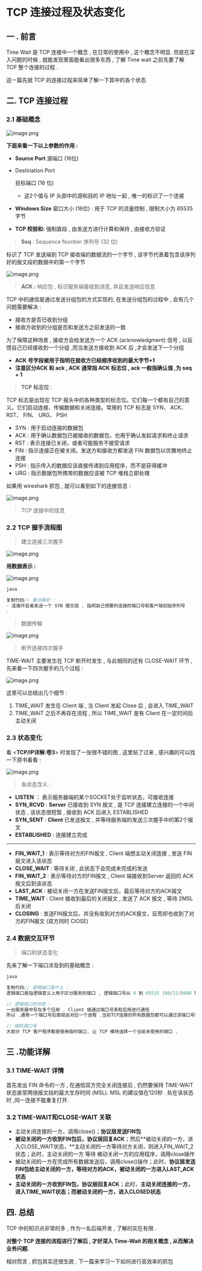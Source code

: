 # TCP 连接过程及状态变化

## 一 . 前言

Time Wait 是 TCP 连接中一个概念 , 在日常的使用中 , 这个概念不明显. 但是在深入问题的时候 , 就能发现里面能看出很多东西 , 了解 Time wait 之前先要了解 TCP 整个连接的过程 .

这一篇先就 TCP 的连接过程来简单了解一下其中的各个状态

## 二. TCP 连接过程

### 2.1 基础概念

![image.png](https://p9-juejin.byteimg.com/tos-cn-i-k3u1fbpfcp/09ba3664a6584dffaea330c95c6e4596~tplv-k3u1fbpfcp-jj-mark:3024:0:0:0:q75.awebp)

**下面来看一下以上参数的作用 :**

- **Source Port** 源端口 (16位)

- Destination Port

   

  目标端口 (16 位)

  - 这2个值与 IP 头部中的源和目的 IP 地址一起 , 唯一的标识了一个连接

- **Windows Size** 窗口大小 (16位) : 用于 TCP 的流量控制 , 限制大小为 65535 字节

- **TCP 校验和:** 强制直段 , 由发送方进行计算和保持 , 由接收方验证

> **Seq** : Sequence Number 序列号 (32 位)

标识了 TCP 发送端到 TCP 接收端的数据流的一个字节 , 该字节代表着包含该序列好的报文段的数据中的第一个字节

![image.png](https://p3-juejin.byteimg.com/tos-cn-i-k3u1fbpfcp/4402807dce754f1a87810b08777febba~tplv-k3u1fbpfcp-jj-mark:3024:0:0:0:q75.awebp)

> **ACK :** 响应包 , 标识服务端接收到消息, 并且发送响应信息

TCP 中的通信是通过发送分组包的方式实现的, 在发送分组包的过程中 , 会有几个问题需要解决 :

- 接收方是否已收到分组
- 接收方收到的分组是否和发送方之前发送的一致

为了保障这种场景 , 接收方会给发送方一个 ACK (acknowledgment) 信号 , 以反馈自己已经接收到一个分组 ,而当发送方接收到 ACK 后 ,才会发送下一个分组

- **ACK 号字段被用于指明在接收方已经顺序收到的最大字节+1**
- **注意区分ACK 和 ack , ACK 通常指 ACK 标志位 , ack 一般指确认值 ,为 seq + 1**

> **TCP 标志位** :

TCP 标志是出现在 TCP 报头中的各种类型的标志位。它们每一个都有自己的意义。它们启动连接、传输数据和关闭连接。常用的 TCP 标志是 SYN、 ACK、 RST、 FIN、 URG、 PSH

- SYN : 用于启动连接的数据包
- ACK : 用于确认数据包已被接收的数据包，也用于确认发起请求和终止请求
- RST : 表示连接已关闭，或者可能服务不接受请求
- FIN : 指示连接正在被关闭。发送方和接收方都发送 FIN 数据包以优雅地终止连接
- PSH : 指示传入的数据应该直接传递到应用程序，而不是获得缓冲
- URG : 指示数据包所携带的数据应该被 TCP 堆栈立即处理

如果用 wireshark 抓包 , 就可以看到如下的连接信息 :

![image.png](https://p1-juejin.byteimg.com/tos-cn-i-k3u1fbpfcp/7e72f77b0fcf4ddfaaa4d52c02cb0675~tplv-k3u1fbpfcp-jj-mark:3024:0:0:0:q75.awebp)

> TCP 连接中的信息

### 2.2 TCP 握手流程图

> 建立连接三次握手

![image.png](https://p1-juejin.byteimg.com/tos-cn-i-k3u1fbpfcp/d9e63c99c8a84765860992bb94d13281~tplv-k3u1fbpfcp-jj-mark:3024:0:0:0:q75.awebp)

**用数据表示 :**

![image.png](https://p6-juejin.byteimg.com/tos-cn-i-k3u1fbpfcp/b2eb8a9c6ccf451da5d4c129176d4470~tplv-k3u1fbpfcp-jj-mark:3024:0:0:0:q75.awebp)

```java
java

复制代码// 重点解析 : 
- 连接开启者发送一个 SYN 报文段 , 指明自己想要的连接的端口号和客户端初始序列号 
- 
```

> 数据传输

![image.png](https://p9-juejin.byteimg.com/tos-cn-i-k3u1fbpfcp/1642feb1d91f4fdfb106bc8ea28d1b65~tplv-k3u1fbpfcp-jj-mark:3024:0:0:0:q75.awebp)

> 断开连接四次握手

TIME-WAIT 主要发生在 TCP 断开时发生 , 与此相同的还有 CLOSE-WAIT 环节 , 先来看一下四次握手的几个过程 :

![image.png](https://p1-juejin.byteimg.com/tos-cn-i-k3u1fbpfcp/a8eede7d30a143a681c0aaea8ec78534~tplv-k3u1fbpfcp-jj-mark:3024:0:0:0:q75.awebp)

这里可以总结出几个细节 : 

1. TIME_WAIT 发生在 Client 端 , 当 Client 发起 Close 后 , 会进入 TIME_WAIT
2. TIME_WAIT 之后不再存在流程 , 所以 TIME_WAIT 是有 Client 在一定时间后主动关闭

### 2.3 状态变化

看 <**TCP/IP详解:卷3**> 时发现了一张很不错的图 , 这里贴了过来 , 感兴趣的可以找一下原书看看 :

![image.png](https://p6-juejin.byteimg.com/tos-cn-i-k3u1fbpfcp/f3bc4c9536d349069a2d9a13589bb92c~tplv-k3u1fbpfcp-jj-mark:3024:0:0:0:q75.awebp)

> 各状态含义 :

- **LISTEN** ： 表示服务器端的某个SOCKET处于监听状态，可接收连接
- **SYN_RCVD** : **Server** 已接收到 SYN 报文 , 是 TCP 连接建立连接的一个中间状态 , 该状态很短暂 , 接收到 ACK 后进入 ESTABLISHED
- **SYN_SENT** : **Client** 已发送报文 , 并等待服务端的发送三次握手中的第2个报文
- **ESTABLISHED** : 连接建立完成

------

- **FIN_WAIT_1** : 表示等待对方的FIN报文 , Client 端想主动关闭连接 , 发送 FIN 报文进入该状态
- **CLOSE_WAIT** : 等待关闭 , 此状态下会完成未完成的发送
- **FIN_WAIT_2** : 表示等待对方的FIN报文 , Client 端接收到Server 返回的 ACK 报文后到该状态
- **LAST_ACK** : 被动关闭一方在发送FIN报文后，最后等待对方的ACK报文
- **TIME_WAIT** : Client 接收到最后的关闭报文 , 发送了 ACK 报文 , 等待 2MSL 后关闭
- **CLOSING** : 发送FIN报文后，并没有收到对方的ACK报文，反而却也收到了对方的FIN报文 (双方同时 ClOSE)

### 2.4 数据交互环节

> 端口的状态变化

先来了解一下端口涉及到的基础概念 :

```java
java

复制代码// 逻辑端口是什么 : 
逻辑端口是指逻辑意义上用于区分服务的端口 , 逻辑端口号从 0 到 65535 (80/22/8080 均为逻辑端口的一员)

// 逻辑端口的作用 :
一台服务器中存在多个应用 , Client 端通过端口号来和应用进行通信 . 
所以 ,通常一个端口号后面就会对应一个进程 ,当前TCP连接的所有数据包都可以通过该端口号和该进程进行交互.

// 随机端口号
大部分 TCP 客户程序都是使用临时端口, 让 TCP 模块选择一个当前未使用的端口 , 
```

## 三 .功能详解

### 3.1 TIME-WAIT 详情

首先发出 FIN 命令的一方 , 在通信双方完全关闭连接后 , 仍然要保持 TIME-WAIT状态直至两倍报文段的最大生存时间 (MSL). MSL 的建议值在120秒 . 处在该状态时 ,同一连接不能重复打开.

### 3.2 TIME-WAIT和CLOSE-WAIT 关联

- 主动关闭连接的一方，调用close()；**协议层发送FIN包**
- **被动关闭的一方收到FIN包后，协议层回复ACK**；然后**被动关闭的一方，进入CLOSE_WAIT状态，**主动关闭的一方等待对方关闭，则进入FIN_WAIT_2状态；此时，主动关闭的一方 等待 被动关闭一方的应用程序，调用close操作
- 被动关闭的一方在完成所有数据发送后，调用close()操作；此时，**协议层发送FIN包给主动关闭的一方，等待对方的ACK，被动关闭的一方进入LAST_ACK状态**
- **主动关闭的一方收到FIN包，协议层回复ACK**；此时，**主动关闭连接的一方，进入TIME_WAIT状态；而被动关闭的一方，进入CLOSED状态**

## 四. 总结

TCP 中的知识点非常的多 , 作为一名后端开发 , 了解的实在有限 .

**对整个 TCP 连接的流程进行了解后 , 才好深入 Time-Wait 的相关概念 , 从而解决业务问题.**

相对而言 , 抓包其实还很生疏 , 下一篇来学习一下如何进行高效率的抓包